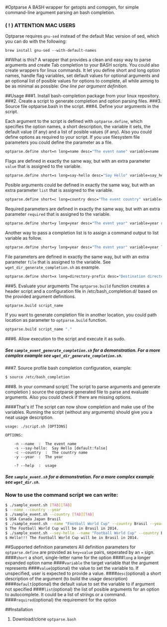 #Optparse
A BASH wrapper for getopts and compgen, for simple command-line argument parsing an bash completion.

### ( ! ) ATTENTION MAC USERS
Optparse requires `gnu-sed` instead of the default Mac version of sed, which you can do with the following:
```
brew install gnu-sed --with-default-names
```

##What is this?
A wrapper that provides a clean and easy way to parse arguments and create Tab completion to your BASH scripts. You could also create wrappers for linux commands. It let you define short and long option names, handle flag variables, set default values for optional arguments and an optional list of posible values for options to complete, all while aiming to be as minimal as possible: *One line per argument definition*.

##Usage
###1. Install bash-completion package from your linux repository.
###2. Create a script to generate completion and option parsing files.
###3. Source file optparse.bash in the script.
###4. Define your arguments in the script.

Each argument to the script is defined with `optparse.define`, which specifies the option names, a short description, the variable it sets, the default value (if any) and a list of posible values (if any). Also you could define options as required to your script. If you use filesystem file parameters you could define the parameter as a file.

```bash
optparse.define short=n long=name desc="The event name" variable=name
```

Flags are defined in exactly the same way, but with an extra parameter `value` that is assigned to the variable. 

```bash
optparse.define short=s long=say-hello desc="Say Hello" variable=say_hello value=true default=false
```

Posible arguments could be defined in exactly the same way, but with an extra parameter `list` that is assigned to the variable.

```bash
optparse.define short=c long=country desc="The event country" variable=country list="USA Canada Japan Brasil England"
```

Required parameters are defined in exactly the same way, but with an extra parameter `required` that is assigned to the variable. 

```bash
optparse.define short=y long=year desc="The event year" variable=year required=true
```

Another way to pass a completion list is to assign a command output to list variable as follow.

```bash
optparse.define short=y long=year desc="The event year" variable=year list="\$(my_command)"
```

File parameters are defined in exactly the same way, but with an extra parameter `file` that is assigned to the variable. See `wget_dir_generate_completion.sh` as example.

```bash
optparse.define short=x long=directory-prefix desc="Destination directory to save all files" variable=directory file=true required=true
```

###5. Evaluate your arguments
The `optparse.build` function creates a header script and a configuration file in /etc/bash_completion.d/ based on the provided argument definitions.

```bash
optparse.build script_name
```
If you want to generate completion file in another location, you could path location as parameter to `optparse.build` function.

```bash
optparse.build script_name "."
```

###6. Allow execution to the script and execute it as sudo.
##### See `sample_event_generate_completion.sh` for a demonstration. For a more complex example see `wget_dir_generate_completion.sh`.
###7. Source profile bash completion configuration, example:
```bash
$ source /etc/bash_completion
```

###8. In your command script( The script to parse arguments and generate completion ) source the optparse generated file to parse and evaluate arguments. Also you could check if there are missing options.

####That's it!
The script can now show completion and make use of the variables. Running the script (without any arguments) should give you a neat usage description.
    
    usage: ./script.sh [OPTIONS]
    
    OPTIONS:
    
        -n --name  :  The event name
        -s --say-hello:  Say Hello [default:false]
    	-c --country  :  The country name
    	-y --year  :  The year
    
    	-? --help  :  usage

##### See `sample_event.sh` for a demonstration. For a more complex example see `wget_dir.sh`.
### Now to use the command script we can write:
```bash
$ ./sample_event.sh [TAB][TAB]
$ --name --country --year
$ ./sample_event.sh --country [TAB][TAB]
$ USA Canada Japan Brasil
$ ./sample_event.sh --name "Football World Cup" --country Brasil --year 2014
$ The Football World Cup will be in Brasil in 2014.
$ ./sample_event.sh --sey-hello --name "Football World Cup" --country Brasil --year 2014
$ Hello!!! The Football World Cup will be in Brasil in 2014.
```
    
##Supported definition parameters
All definition parameters for `optparse.define` are provided as `key=value` pairs, seperated by an `=` sign.
####`short`
a short, single-letter name for the option
####`long`
a longer expanded option name
####`variable`
the target variable that the argument represents
####`value`(optional)
the value to set the variable to. If unspecified, user is expected to provide a value.
####`desc`(optional)
a short description of the argument (to build the usage description)
####`default`(optional)
the default value to set the variable to if argument not specified
####`list`(optional)
the list of posible arguments for an option to autocomplete. It could be a list of strings or a command.
####`required`(optional)
the requirement for the option

##Installation
1. Download/clone `optparse.bash`



